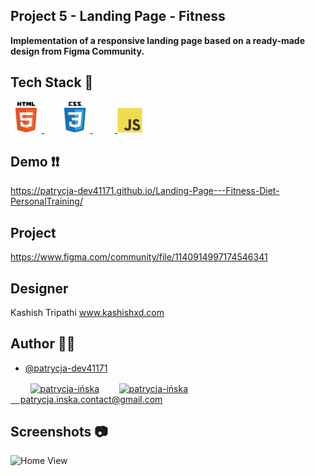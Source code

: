 ## Project 5 - Landing Page - Fitness

**Implementation of a responsive landing page based on a ready-made design from Figma Community.**

## Tech Stack 👾

<p align="left"><a href="https://www.w3.org/html/" target="_blank" rel="noreferrer"> <img src="https://raw.githubusercontent.com/devicons/devicon/master/icons/html5/html5-original-wordmark.svg" alt="html5" width="50" height="50"/> </a>&nbsp; &nbsp;&nbsp;&nbsp; <a href="https://www.w3schools.com/css/" target="_blank" rel="noreferrer"> <img src="https://raw.githubusercontent.com/devicons/devicon/master/icons/css3/css3-original-wordmark.svg" alt="css3" width="50" height="50"/> </a>&nbsp;&nbsp;&nbsp;&nbsp;</a>&nbsp; &nbsp;&nbsp;&nbsp;<a href="https://developer.mozilla.org/en-US/docs/Web/JavaScript" target="_blank" rel="noreferrer"> <img src="https://raw.githubusercontent.com/devicons/devicon/master/icons/javascript/javascript-original.svg" alt="javascript" width="40" height="40"/> </a></p>

## Demo ❗❗
https://patrycja-dev41171.github.io/Landing-Page---Fitness-Diet-PersonalTraining/


## Project
https://www.figma.com/community/file/1140914997174546341


## Designer
Kashish Tripathi  www.kashishxd.com


## Author 👱‍♀️

- [@patrycja-dev41171](https://github.com/patrycja-dev41171) <br/>
<p>&nbsp;&nbsp;&nbsp;&nbsp;&nbsp;&nbsp;&nbsp;&nbsp;<a href="https://linkedin.com/in/patrycja-ińska-6999221b2" target="blank"><img align="center" src="https://res.cloudinary.com/headhunter/image/upload/v1660399196/MegaK/NicePng_linkedin-icon-png_99356_lcdscx.png" alt="patrycja-ińska" height="25" width="100" /></a>&nbsp;&nbsp;&nbsp;&nbsp;&nbsp;&nbsp;&nbsp;&nbsp;<a href="mailto: patrycja.inska.contact@gmail.com" target="blank"><img align="center" src="https://res.cloudinary.com/headhunter/image/upload/v1660400374/MegaK/Daco_4064141_jagvmw.png" alt="patrycja-ińska" height="22" width="35" />    &nbsp;&nbsp;&nbsp;&nbsp;patrycja.inska.contact@gmail.com</a></p>


## Screenshots 📷

<img src="https://res.cloudinary.com/headhunter/image/upload/v1665145279/landing/landing_mxvdkh.png" alt="Home View" width="500" height="3000"/>



